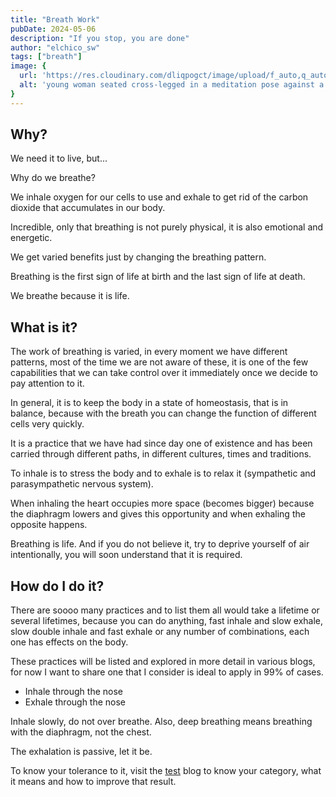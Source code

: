 ```yaml
---
title: "Breath Work"
pubDate: 2024-05-06
description: "If you stop, you are done"
author: "elchico_sw"
tags: ["breath"]
image: {
  url: 'https://res.cloudinary.com/dliqpogct/image/upload/f_auto,q_auto/v1/mysite/breath',
  alt: 'young woman seated cross-legged in a meditation pose against a red background.'
}
---
```


## Why?

We need it to live, but...

Why do we breathe?

We inhale oxygen for our cells to use and exhale to get rid of the carbon dioxide that accumulates in our body. 

Incredible, only that breathing is not purely physical, it is also emotional and energetic.

We get varied benefits just by changing the breathing pattern.

Breathing is the first sign of life at birth and the last sign of life at death.

We breathe because it is life.

## What is it?

The work of breathing is varied, in every moment we have different patterns, most of the time we are not aware of these, it is one of the few capabilities that we can take control over it immediately once we decide to pay attention to it.

In general, it is to keep the body in a state of homeostasis, that is in balance, because with the breath you can change the function of different cells very quickly.

It is a practice that we have had since day one of existence and has been carried through different paths, in different cultures, times and traditions.

To inhale is to stress the body and to exhale is to relax it (sympathetic and parasympathetic nervous system).

When inhaling the heart occupies more space (becomes bigger) because the diaphragm lowers and gives this opportunity and when exhaling the opposite happens.

Breathing is life. And if you do not believe it, try to deprive yourself of air intentionally, you will soon understand that it is required.

## How do I do it?

There are soooo many practices and to list them all would take a lifetime or several lifetimes, because you can do anything, fast inhale and slow exhale, slow double inhale and fast exhale or any number of combinations, each one has effects on the body.

These practices will be listed and explored in more detail in various blogs, for now I want to share one that I consider is ideal to apply in 99% of cases.

- Inhale through the nose
- Exhale through the nose

Inhale slowly, do not over breathe. Also, deep breathing means breathing with the diaphragm, not the chest.

The exhalation is passive, let it be.

To know your tolerance to it, visit the [test](https://elchico.coach/en/blog/test) blog to know your category, what it means and how to improve that result.